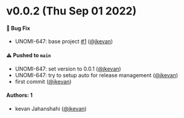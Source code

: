 # v0.0.2 (Thu Sep 01 2022)

#### 🐛 Bug Fix

- UNOMI-647: base project [#1](https://github.com/apache/unomi-tracker/pull/1) ([@jkevan](https://github.com/jkevan))

#### ⚠️ Pushed to `main`

- UNOMI-647: set version to 0.0.1 ([@jkevan](https://github.com/jkevan))
- UNOMI-647: try to setup auto for release management ([@jkevan](https://github.com/jkevan))
- first commit ([@jkevan](https://github.com/jkevan))

#### Authors: 1

- kevan Jahanshahi ([@jkevan](https://github.com/jkevan))
